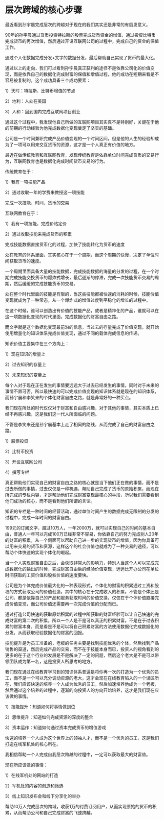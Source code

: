 # 层次跨域的核心步骤

最近看到孙宇晨完成层次的跨越对于现在的我们其实还是非常的有启发意义。

90年的孙宇晨通过货币投资特拉斯的股票完成货币资金的增值，通过投资比特币完成货币的再次增值，然后通过开设互联网公司的过程中，完成自己的资金的保值工作。

通过个人化数据完成分发+文字的数据分发，最后帮助自己实现了货币的最大化。

通过以上的走向，我们可以看到孙宇晨真正获利的途径不是依靠公司化的价值变现，而是依靠自己的数据化完成财富的保值和增值过程，他的成功在短期来看是不容易被复制的，这个成功具备三个成功要素：

1）天时：特拉斯、比特币增值的节点

2）地利：人处在美国

3）人和：回到国内完成互联网项目创业

通过这个过程中，我发现他自己所做的互联网项目其实真不是特别好，关键在于他的前期的行动经验为他完成数据化变现奠定了坚实的基础。

公司是一个时间兼职完成产品价值变现的一个时间区间，但是他的人生的经验却成为了一项可以用来交互货币的资源，这才是一个人真正有价值的地方。

最近在做传统教育和互联网教育，发现传统教育是依靠单位时间完成货币的交易行为，互联网教育也是数据化完成时间货币交易的行为。

传统教育在于：

1）我有一项技能产品

2）通过收取一年的学费来教授这一项技能

完成一次技能、时间、货币的交易

互联网教育在于：

1）我有一项技能，完成价格定价

2）通过收取技能来完成货币的积累

完成技能数据直接货币化的过程，加快了技能转化为货币的速度

处在教育的体系里面，其实核心在于一个周期，而这个周期的快慢，决定了单位时间获取货币的速度。

一个周期里面具备大量的技能数据，完成技能数据的海量的分发的过程，在一个时期完成技能交换货币的爆炸式增长，最后逐渐的停滞，完成一次技能货币交易的周期，然后缓缓的完成技能货币的交易。

处在整个时代里面的技能是有限的，当这些技能都被快速的消耗的时候，技能价值变现就成为了一种常态，从一个爆炸式的增值过度到平稳化的增长的过程中。

在这个时候，谁可以创造出有价值的技能产品，或者是精神化的产品，谁就可以在这一项数据化变现的时代里面，完成数据化的财富自由之路。

而文字就是这个数据化变现最前沿的信息，当过去的存量完成了价值变现，就开始使用增量化的知识体系完成价值变现，通过不同的载体完成信息的传递。

知识价值主要集中在三个方向上：

1）现在知识的增量上

2）过去知识的存量上

3）未来知识的变量上

每个人对于现在正在发生的事情要远远大于过去已经发生的事情，同时对于未来的事情不置可否，所以最快速的可以完成价值变现的知识体系就是现在的知识体系，而孙宇晨和李笑来的个体化财富自由之路，就是非常好的一种买点。

我们现在所处的时代仅仅对于财富和自由感兴趣，对于其他的事情，其实本质上已经不再感兴趣，这是我们这一代人所面临的问题。

不管是李笑来还是孙宇晨基本上走了相同的路线，从而完成了自己的财富自由之路。

1）股票投资

2）比特币投资

3）开设互联网公司

4）撰写专栏

真正帮助他们实现自己的财富自由之路的核心就是当下他们正在做的事情，而不是过去所做的事情，过去仅仅是一种机遇，帮助自己完成了货币的原始积累，而现在所完成的专栏内容，才是帮助他们完成财富变现最核心的手段，所以我们需要看到他们成功的核心，而不是看到他们所谓的言论。

知识的专栏是一种时间的经营活动，通过单位时间产生的数据完成无限制的分发的过程中，完成一年时间的财富自由。

199元的订阅文字，超过10万人，一年2000万，就可以实现自己的时间的基本自由，普通人一年可以完成100万已经非常不容易，你依靠自己的努力完成别人20年的财富的积累，从一个侧面可以帮助自己进一步的实现货币的增值，因为你具备可以用来交易的货币和资源，这样这个的社会价值也就成为了一种交易的途径，可以帮助个体快速的实现个体化的崛起。

当一个人实现财富自由之后，会获取非常大的影响力，特别人当这个人可以完成完成数据化的输出的时候，完成财富自由后的经验价值变现，远远比开办公司在单位时间获取的工资价值和股权价值的速度要快。

公司是为个体完成价值最大化的一种表现形式，个体化的财富的积累通过工资和股权的方式获取公司的价值创造，其中的核心在于完成收入的积累，不管是个体还是公司，都是依靠自己的产品和服务获取时间的价值交换，仅仅在于个体价值直接完成价值变现，而公司价值还需要再一次完成价值的分配而已。

通过打造公司快速的获取原始积累的过程中所获取的财富经验可以让自己快速的完成财富的第二次的积累，所以一个人是不是可以真正的积累财富，不是在于过去积累的财富本身，而是看是不是可以将自己积累财富的方法使用数据化完成数据化的分发，从而获取经验数据化的财富的回报。

技能提升是为员工准备的，老板的任务主要是找到技能优秀的个体，然后找到产品销售的渠道，然后完成产品的交易，而不在于技能本身而已，投资人的视角看到的更多的在于这个行业的发展是不是解决了一定的问题，然后这个老大是不是可以带领团队成为第一名，这是投资人所思考的地方。

我们现在通过在线教育学习到的知识体系普遍是将你再一次的打造为一个优秀的员工，而不是一个可以充分调动资源的老大，这才会现在在线教育陷入的一个误区所在，我们应该快速的培养一个人成为优秀的员工，然后加速培养他成为一个老板，然后通过这个培养的过程中，逐渐的向投资人的方向开始培养，这才是我们现在应该做的事情。

1）技能提升：知道如何将事情做到位

2）思维提升：知道如何完成资源的深度的整合

3）资本运作：知道如何通过资本完成货币的增值游戏

快速的培养一个人成为这个世界上的领袖人才，而不是一个优秀的员工，这是我们打造在线军机处的核心所在。

我相信帮助一个人完成自我层次跨越的过程中，一定可以获取最大的财富值。

现在所应该做的事情：

1）在线军机处的网站的打造

2）军机处的内容的创造和筛选

3）线上知识发布会和线下分享化的举办

帮助10万人完成层次的跨域，收获1万的付费订阅用户，从而实现原始的货币的积累，从而帮助公司和自己完成财富的飞速跨越。
